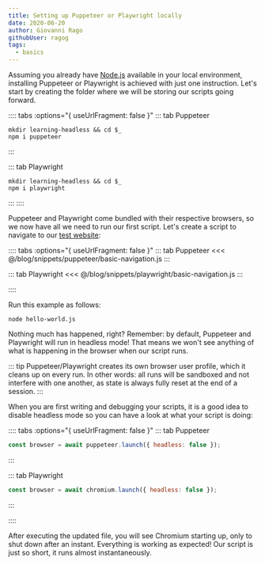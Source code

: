 ```yaml
---
title: Setting up Puppeteer or Playwright locally
date: 2020-06-20
author: Giovanni Rago
githubUser: ragog
tags: 
  - basics
---
```


Assuming you already have [Node.js](https://nodejs.org/) available in your local environment, installing Puppeteer or Playwright is achieved with just one instruction. Let's start by creating the folder where we will be storing our scripts going forward.

:::: tabs :options="{ useUrlFragment: false }"
::: tab Puppeteer 
```
mkdir learning-headless && cd $_
npm i puppeteer
```
:::

::: tab Playwright
```
mkdir learning-headless && cd $_
npm i playwright
```
:::
::::

Puppeteer and Playwright come bundled with their respective browsers, so we now have all we need to run our first script. Let's create a script to navigate to our [test website](https://danube-webshop.herokuapp.com):

:::: tabs :options="{ useUrlFragment: false }"
::: tab Puppeteer 
<<< @/blog/snippets/puppeteer/basic-navigation.js
:::

::: tab Playwright
<<< @/blog/snippets/playwright/basic-navigation.js
:::

::::

Run this example as follows:
```shell script
node hello-world.js
```

Nothing much has happened, right? Remember: by default, Puppeteer and Playwright will run in headless mode! That means we won't see anything of what is happening in the browser when our script runs.

::: tip
Puppeteer/Playwright creates its own browser user profile, which it cleans up on every run. In other words: all runs will be sandboxed and not interfere with one another, as state is always fully reset at the end of a session.
:::

When you are first writing and debugging your scripts, it is a good idea to disable headless mode so you can have a look at what your script is doing:

:::: tabs :options="{ useUrlFragment: false }"
::: tab Puppeteer 
```js
const browser = await puppeteer.launch({ headless: false });
```
:::

::: tab Playwright
```js
const browser = await chromium.launch({ headless: false });
```
:::

::::

After executing the updated file, you will see Chromium starting up, only to shut down after an instant. Everything is working as expected! Our script is just so short, it runs almost instantaneously.